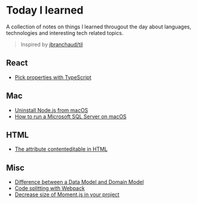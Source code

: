 # Today I learned
A collection of notes on things I learned througout the day about languages, technologies and interesting tech related topics. 
> Inspired by [jbranchaud/til](https://github.com/jbranchaud/til)

## React
* [Pick properties with TypeScript](https://github.com/amberjasmijn/til/blob/master/react/pick-properties-with-typescript.md)

## Mac
* [Uninstall Node.js from macOS](https://github.com/amberjasmijn/til/edit/master/mac/uninstall-node-from-macos.md)
* [How to run a Microsoft SQL Server on macOS](https://github.com/amberjasmijn/til/edit/master/mac/run-microsoft-sql-server-on-macos.md)


## HTML
* [The attribute contenteditable in HTML](https://github.com/amberjasmijn/til/blob/master/html/attribute-contenteditable-in-html.md)

## Misc
* [Difference between a Data Model and Domain Model](https://github.com/amberjasmijn/til/blob/master/misc/difference-between-data-domain-modeling.md)
* [Code splitting with Webpack](https://github.com/amberjasmijn/til/blob/master/misc/code-splitting-with-webpack.md)
* [Decrease size of Moment.js in your project](https://github.com/amberjasmijn/til/blob/master/misc/decrease-size-of-momentjs.md)
